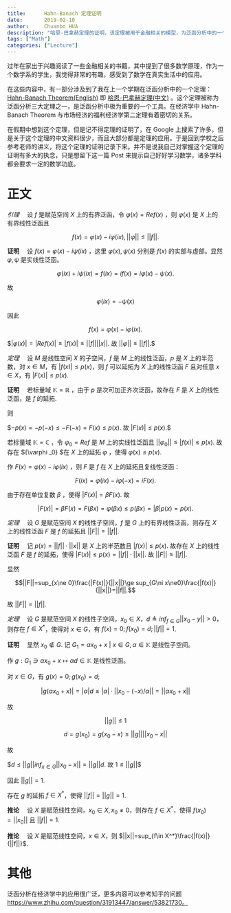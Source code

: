 ```yaml
---
title:      Hahn-Banach 定理证明
date:       2019-02-10
author:     Chuanbo HUA
description: "哈恩-巴拿赫定理的证明，该定理被用于金融相关的模型，为泛函分析中的一个重要工具。"
tags: ["Math"]
categories: ["Lecture"]
---
```


过年在家出于兴趣阅读了一些金融相关的书籍，其中提到了很多数学原理，作为一个数学系的学生，我觉得非常的有趣，感受到了数学在真实生活中的应用。

在这些内容中，有一部分涉及到了我在上一个学期在泛函分析中的一个定理：[Hahn-Banach Theorem(English)](https://en.wikipedia.org/wiki/Hahn%E2%80%93Banach_theorem) 即 [哈恩-巴拿赫定理(中文)](https://zh.wikipedia.org/wiki/%E5%93%88%E6%81%A9%EF%BC%8D%E5%B7%B4%E6%8B%BF%E8%B5%AB%E5%AE%9A%E7%90%86) 。这个定理被称为泛函分析三大定理之一，是泛函分析中极为重要的一个工具。在经济学中 Hahn-Banach Theorem 与市场经济的福利经济学第二定理有着密切的关系。

在假期中想到这个定理，但是记不得定理的证明了，在 Google 上搜索了许多，但是关于这个定理的中文资料很少，而且大部分都是定理的应用。于是回到学校之后参考老师的讲义，将这个定理的证明记录下来。并不是说我自己对掌握这个定理的证明有多大的执念，只是想留下这一篇 Post 来提示自己好好学习数学，诸多学科都会要求一定的数学功底。

# 正文

*引理*&emsp; 设 $f$ 是赋范空间 $X$ 上的有界泛函，令 $\varphi (x)=Ref(x)$ ，则 $\varphi (x)$ 是 $X$ 上的有界线性泛函且 

$$f(x)=\varphi (x)-i\varphi (ix), || \varphi ||\le ||f||.$$

**证明**&emsp; 设 $f(x)=\varphi (x)-i\psi (ix)$ ，这里 $\varphi (x), \psi (x)$ 分别是 $f(x)$ 的实部与虚部。显然 $\varphi , \psi$  是实线性泛函。

$$\varphi (ix)+i\psi (ix)=f(ix)=if(x)=i\varphi (x)-\psi (x).$$

故 

$$\varphi (ix)=-\psi (x)$$

因此 

$$f(x)=\varphi (x)-i\varphi (ix).$$

$$|\varphi (x)|=|Ref(x)|\le |f(x)|\le ||f||||x||$. 故 $||\varphi||\le ||f||.$$

*定理*&emsp; 设 $M$ 是线性空间 $X$ 的子空间，$f$ 是 $M$ 上的线性泛函，$p$ 是 $X$ 上的半范数，对 $x\in M$，有 $|f(x)|\le p(x)$，则 $f$ 可以延拓为 $X$ 上的线性泛函 $F$ 且对任意 $x\in X$，有 $|F(x)|\le p(x)$.

**证明**&emsp; 若标量域 $\mathbb{K}=\mathbb{R}$ ，由于 $p$ 是次可加正齐次泛函，故存在 $F$ 是 $X$ 上的线性泛函，是 $f$ 的延拓.

则 

$$-p(x)=-p(-x)\le -F(-x)=F(x)\le p(x)$. 故 $|F(x)|\le p(x).$$

若标量域 $\mathbb{K}=\mathbb{C}$ ，令 ${\varphi}_0=Ref$ 是 $M$ 上的实线性泛函且 $||{\varphi}_0||\le |f(x)|\le p(x)$. 故存在 ${\varphi _0} $在 $X$ 上的延拓 $\varphi$ ，使得 $\varphi (x)\le p(x)$.

作 $F(x)=\varphi (x)-i\varphi (ix)$ ，则 $F$ 是 $f$ 在 $X$ 上的延拓且复线性泛函：

$$F(ix)=\varphi (ix)-i\varphi (-x)=iF(x).$$

由于存在单位复数 $\beta$ ，使得 $|F(x)|=\beta F(x)$. 故

$$|F(x)|=\beta F(x)=F(\beta x)=\varphi (\beta x)\le p(\beta x)=|\beta|p(x)=p(x).$$

*定理*&emsp; 设 $G$ 是赋范空间 $X$ 的线性子空间，$f$ 是 $G$ 上的有界线性泛函，则存在 $X$ 上的线性泛函 $F$ 是 $f$ 的延拓且 $||F||=||f||$.

**证明**&emsp; 记 $p(x)=||f||·||x||$ 是 $X$ 上的半范数且 $|f(x)|\le p(x)$. 故存在 $X$ 上的线性泛函 $F$ 是 $f$ 的延拓，使得 $|F(x)|\le p(x)=||f||·||x||$. 故 $||F||\le ||f||$.

显然

$$||F||=sup_{x\ne 0}\frac{|F(x)|}{||x||}\ge sup_{G\ni x\ne0}\frac{|f(x)|}{||x||}=||f||.$$

故 $||F||=||f||$.

*定理*&emsp; 设 $G$ 是赋范空间 $X$ 的线性子空间，$x_0 \in X$，$d\triangleq inf_{f\in G}||x_0-y||>0$，则存在 $f\in X^*$，使得对 $x\in G$，有 $f(x)=0; f(x_0)=d; ||f||=1$.

**证明**&emsp; 显然 $x_0\notin G$. 记 $G_1={\alpha x_0 + x\ |\ x\in G, \alpha \in \mathbb{K}}$ 是线性子空间。

作 $g:G_1\ni \alpha x_0 + x\mapsto \alpha d\in \mathbb{K}$ 是线性泛函。

对 $x\in G$，有 $g(x)=0; g(x_0)=d$;

$$|g(\alpha x_0+x)|=|\alpha|d\le |\alpha|·||x_0-(-x)/\alpha||=||\alpha x_0+x||$$

故 

$$||g||\le 1$$

$$d=g(x_0)=g(x_0-x)\le ||g||||x_0-x||$$

故

$$d\le ||g||inf_{x\in G}||x_0-x||=||g||d$. 故 $1\le ||g||$$

因此 $||g||=1$. 

存在 $g$ 的延拓 $f\in X^*$，使得 $||f||=||g||=1$. 

**推论**&emsp; 设 $X$ 是赋范线性空间，$x_0\in X, x_0 \ne 0$，则存在 $f\in X^*$，使得 $f(x_0)=||x_0||$ 且 $||f||=1$.

**推论**&emsp; 设 $X$ 是赋范线性空间，$x\in X$，则 $||x||=sup_{f\in X^*}\frac{|f(x)|}{||f||}$.

# 其他

泛函分析在经济学中的应用很广泛，更多内容可以参考知乎的问题 https://www.zhihu.com/question/31913447/answer/53821730。

